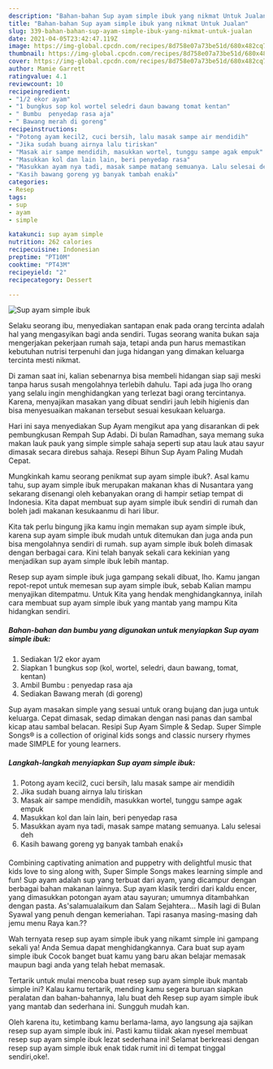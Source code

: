 ```yaml
---
description: "Bahan-bahan Sup ayam simple ibuk yang nikmat Untuk Jualan"
title: "Bahan-bahan Sup ayam simple ibuk yang nikmat Untuk Jualan"
slug: 339-bahan-bahan-sup-ayam-simple-ibuk-yang-nikmat-untuk-jualan
date: 2021-04-05T23:42:47.119Z
image: https://img-global.cpcdn.com/recipes/8d758e07a73be51d/680x482cq70/sup-ayam-simple-ibuk-foto-resep-utama.jpg
thumbnail: https://img-global.cpcdn.com/recipes/8d758e07a73be51d/680x482cq70/sup-ayam-simple-ibuk-foto-resep-utama.jpg
cover: https://img-global.cpcdn.com/recipes/8d758e07a73be51d/680x482cq70/sup-ayam-simple-ibuk-foto-resep-utama.jpg
author: Mamie Garrett
ratingvalue: 4.1
reviewcount: 10
recipeingredient:
- "1/2 ekor ayam"
- "1 bungkus sop kol wortel seledri daun bawang tomat kentan"
- " Bumbu  penyedap rasa aja"
- " Bawang merah di goreng"
recipeinstructions:
- "Potong ayam kecil2, cuci bersih, lalu masak sampe air mendidih"
- "Jika sudah buang airnya lalu tiriskan"
- "Masak air sampe mendidih, masukkan wortel, tunggu sampe agak empuk"
- "Masukkan kol dan lain lain, beri penyedap rasa"
- "Masukkan ayam nya tadi, masak sampe matang semuanya. Lalu selesai deh"
- "Kasih bawang goreng yg banyak tambah enak👍"
categories:
- Resep
tags:
- sup
- ayam
- simple

katakunci: sup ayam simple 
nutrition: 262 calories
recipecuisine: Indonesian
preptime: "PT10M"
cooktime: "PT43M"
recipeyield: "2"
recipecategory: Dessert

---
```



![Sup ayam simple ibuk](https://img-global.cpcdn.com/recipes/8d758e07a73be51d/680x482cq70/sup-ayam-simple-ibuk-foto-resep-utama.jpg)

Selaku seorang ibu, menyediakan santapan enak pada orang tercinta adalah hal yang mengasyikan bagi anda sendiri. Tugas seorang  wanita bukan saja mengerjakan pekerjaan rumah saja, tetapi anda pun harus memastikan kebutuhan nutrisi terpenuhi dan juga hidangan yang dimakan keluarga tercinta mesti nikmat.

Di zaman  saat ini, kalian sebenarnya bisa membeli hidangan siap saji meski tanpa harus susah mengolahnya terlebih dahulu. Tapi ada juga lho orang yang selalu ingin menghidangkan yang terlezat bagi orang tercintanya. Karena, menyajikan masakan yang dibuat sendiri jauh lebih higienis dan bisa menyesuaikan makanan tersebut sesuai kesukaan keluarga. 

Hari ini saya menyediakan Sup Ayam mengikut apa yang disarankan di pek pembungkusan Rempah Sup Adabi. Di bulan Ramadhan, saya memang suka makan lauk pauk yang simple simple sahaja seperti sup atau lauk atau sayur dimasak secara direbus sahaja. Resepi Bihun Sup Ayam Paling Mudah Cepat.

Mungkinkah kamu seorang penikmat sup ayam simple ibuk?. Asal kamu tahu, sup ayam simple ibuk merupakan makanan khas di Nusantara yang sekarang disenangi oleh kebanyakan orang di hampir setiap tempat di Indonesia. Kita dapat membuat sup ayam simple ibuk sendiri di rumah dan boleh jadi makanan kesukaanmu di hari libur.

Kita tak perlu bingung jika kamu ingin memakan sup ayam simple ibuk, karena sup ayam simple ibuk mudah untuk ditemukan dan juga anda pun bisa mengolahnya sendiri di rumah. sup ayam simple ibuk boleh dimasak dengan berbagai cara. Kini telah banyak sekali cara kekinian yang menjadikan sup ayam simple ibuk lebih mantap.

Resep sup ayam simple ibuk juga gampang sekali dibuat, lho. Kamu jangan repot-repot untuk memesan sup ayam simple ibuk, sebab Kalian mampu menyajikan ditempatmu. Untuk Kita yang hendak menghidangkannya, inilah cara membuat sup ayam simple ibuk yang mantab yang mampu Kita hidangkan sendiri.

<!--inarticleads1-->

##### Bahan-bahan dan bumbu yang digunakan untuk menyiapkan Sup ayam simple ibuk:

1. Sediakan 1/2 ekor ayam
1. Siapkan 1 bungkus sop (kol, wortel, seledri, daun bawang, tomat, kentan)
1. Ambil  Bumbu : penyedap rasa aja
1. Sediakan  Bawang merah (di goreng)


Sup ayam masakan simple yang sesuai untuk orang bujang dan juga untuk keluarga. Cepat dimasak, sedap dimakan dengan nasi panas dan sambal kicap atau sambal belacan. Resipi Sup Ayam Simple &amp; Sedap. Super Simple Songs® is a collection of original kids songs and classic nursery rhymes made SIMPLE for young learners. 

<!--inarticleads2-->

##### Langkah-langkah menyiapkan Sup ayam simple ibuk:

1. Potong ayam kecil2, cuci bersih, lalu masak sampe air mendidih
1. Jika sudah buang airnya lalu tiriskan
1. Masak air sampe mendidih, masukkan wortel, tunggu sampe agak empuk
1. Masukkan kol dan lain lain, beri penyedap rasa
1. Masukkan ayam nya tadi, masak sampe matang semuanya. Lalu selesai deh
1. Kasih bawang goreng yg banyak tambah enak👍


Combining captivating animation and puppetry with delightful music that kids love to sing along with, Super Simple Songs makes learning simple and fun! Sup ayam adalah sup yang terbuat dari ayam, yang dicampur dengan berbagai bahan makanan lainnya. Sup ayam klasik terdiri dari kaldu encer, yang dimasukkan potongan ayam atau sayuran; umumnya ditambahkan dengan pasta. As&#39;salamualaikum dan Salam Sejahtera… Masih lagi di Bulan Syawal yang penuh dengan kemeriahan. Tapi rasanya masing-masing dah jemu menu Raya kan.?? 

Wah ternyata resep sup ayam simple ibuk yang nikamt simple ini gampang sekali ya! Anda Semua dapat menghidangkannya. Cara buat sup ayam simple ibuk Cocok banget buat kamu yang baru akan belajar memasak maupun bagi anda yang telah hebat memasak.

Tertarik untuk mulai mencoba buat resep sup ayam simple ibuk mantab simple ini? Kalau kamu tertarik, mending kamu segera buruan siapkan peralatan dan bahan-bahannya, lalu buat deh Resep sup ayam simple ibuk yang mantab dan sederhana ini. Sungguh mudah kan. 

Oleh karena itu, ketimbang kamu berlama-lama, ayo langsung aja sajikan resep sup ayam simple ibuk ini. Pasti kamu tiidak akan nyesel membuat resep sup ayam simple ibuk lezat sederhana ini! Selamat berkreasi dengan resep sup ayam simple ibuk enak tidak rumit ini di tempat tinggal sendiri,oke!.

